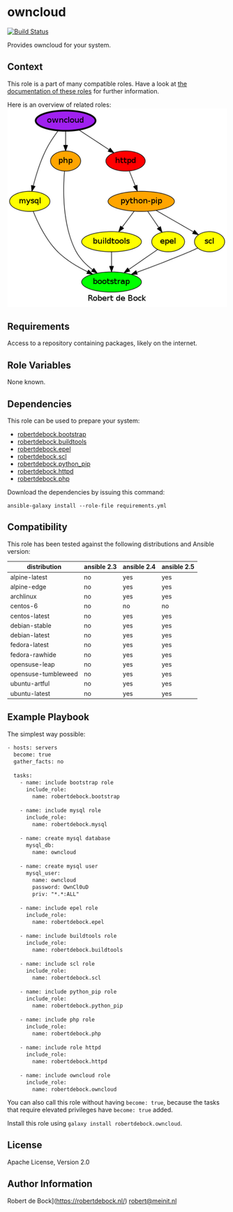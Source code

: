 owncloud
=========

[![Build Status](https://travis-ci.org/robertdebock/ansible-role-owncloud.svg?branch=master)](https://travis-ci.org/robertdebock/ansible-role-owncloud)

Provides owncloud for your system.

Context
-------
This role is a part of many compatible roles. Have a look at [the documentation of these roles](https://robertdebock.nl/) for further information.

Here is an overview of related roles:
![dependencies](https://raw.githubusercontent.com/robertdebock/drawings/artifacts/owncloud.png "Dependency")

Requirements
------------

Access to a repository containing packages, likely on the internet.

Role Variables
--------------

None known.

Dependencies
------------

This role can be used to prepare your system:

- [robertdebock.bootstrap](https://travis-ci.org/robertdebock/ansible-role-bootstrap)
- [robertdebock.buildtools](https://travis-ci.org/robertdebock/ansible-role-buildtools)
- [robertdebock.epel](https://travis-ci.org/robertdebock/ansible-role-epel)
- [robertdebock.scl](https://travis-ci.org/robertdebock/ansible-role-scl)
- [robertdebock.python_pip](https://travis-ci.org/robertdebock/ansible-role-python_pip)
- [robertdebock.httpd](https://travis-ci.org/robertdebock/ansible-role-httpd)
- [robertdebock.php](https://travis-ci.org/robertdebock/ansible-role-php)


Download the dependencies by issuing this command:
```
ansible-galaxy install --role-file requirements.yml
```

Compatibility
-------------

This role has been tested against the following distributions and Ansible version:

|distribution|ansible 2.3|ansible 2.4|ansible 2.5|
|------------|-----------|-----------|-----------|
|alpine-latest|no|yes|yes|
|alpine-edge|no|yes|yes|
|archlinux|no|yes|yes|
|centos-6|no|no|no|
|centos-latest|no|yes|yes|
|debian-stable|no|yes|yes|
|debian-latest|no|yes|yes|
|fedora-latest|no|yes|yes|
|fedora-rawhide|no|yes|yes|
|opensuse-leap|no|yes|yes|
|opensuse-tumbleweed|no|yes|yes|
|ubuntu-artful|no|yes|yes|
|ubuntu-latest|no|yes|yes|

Example Playbook
----------------

The simplest way possible:
```
- hosts: servers
  become: true
  gather_facts: no

  tasks:
    - name: include bootstrap role
      include_role:
        name: robertdebock.bootstrap

    - name: include mysql role
      include_role:
        name: robertdebock.mysql

    - name: create mysql database
      mysql_db:
        name: owncloud

    - name: create mysql user
      mysql_user:
        name: owncloud
        password: OwnCl0uD
        priv: "*.*:ALL"

    - name: include epel role
      include_role:
        name: robertdebock.epel

    - name: include buildtools role
      include_role:
        name: robertdebock.buildtools

    - name: include scl role
      include_role:
        name: robertdebock.scl

    - name: include python_pip role
      include_role:
        name: robertdebock.python_pip

    - name: include php role
      include_role:
        name: robertdebock.php

    - name: include role httpd
      include_role:
        name: robertdebock.httpd

    - name: include owncloud role
      include_role:
        name: robertdebock.owncloud
```

You can also call this role without having `become: true`, because the tasks that require elevated privileges have `become: true` added.

Install this role using `galaxy install robertdebock.owncloud`.

License
-------

Apache License, Version 2.0

Author Information
------------------

Robert de Bock](https://robertdebock.nl/) <robert@meinit.nl>
